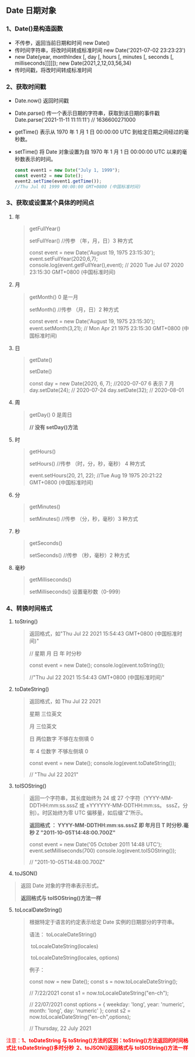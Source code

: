 ## Date 日期对象

### 1、Date()是构造函数

- 不传参，返回当前日期和时间 new Date()
- 传时间字符串，将改时间转成标准时间 new Date('2021-07-02 23:23:23')
- new Date(year, monthIndex [, day [, hours [, minutes [, seconds [, milliseconds]]]]]);
  new Date(2021,2,12,03,56,34)
- 传时间戳，将改时间转成标准时间

### 2、获取时间戳

- Date.now() 返回时间戳

- Date.parse() 传一个表示日期的字符串，获取到该日期的事件戳
  Date.parse('2021-11-11 11:11:11') // 1636600271000
- getTime() 表示从 1970 年 1 月 1 日 00:00:00 UTC 到给定日期之间经过的毫秒数。

- setTime() 将 Date 对象设置为自 1970 年 1 月 1 日 00:00:00 UTC 以来的毫秒数表示的时间。

  ```javascript
  const event1 = new Date("July 1, 1999");
  const event2 = new Date();
  event2.setTime(event1.getTime());
  //Thu Jul 01 1999 00:00:00 GMT+0800 (中国标准时间)
  ```

### 3、获取或设置某个具体的时间点

1. 年

   > getFullYear()
   >
   > setFullYear() //传参 （年，月，日）3 种方式
   >
   > const event = new Date('August 19, 1975 23:15:30');
   > event.setFullYear(2020,6,7);
   > console.log(event.getFullYear(),event); // 2020 Tue Jul 07 2020 23:15:30 GMT+0800 (中国标准时间)

2. 月

   > getMonth() 0 是一月
   >
   > setMonth() //传参 （月，日）2 种方式
   >
   > const event = new Date('August 19, 1975 23:15:30');
   > event.setMonth(3,21); // Mon Apr 21 1975 23:15:30 GMT+0800 (中国标准时间)

3. 日

   > getDate()
   >
   > setDate()
   >
   > const day = new Date(2020, 6, 7); //2020-07-07 6 表示 7 月
   > day.setDate(24); // 2020-07-24
   > day.setDate(32); // 2020-08-01

4. 周

   > getDay() 0 是周日
   >
   > **// 没有 setDay()方法**

5. 时

   > getHours()
   >
   > setHours() //传参 （时，分，秒，毫秒） 4 种方式
   >
   > event.setHours(20, 21, 22); //Tue Aug 19 1975 20:21:22 GMT+0800 (中国标准时间)

6. 分

   > getMinutes()
   >
   > setMinutes() //传参 （分，秒，毫秒）3 种方式

7. 秒

   > getSeconds()
   >
   > setSeconds() //传参 （秒，毫秒）2 种方式

8. 毫秒

   > getMilliseconds()
   >
   > setMilliseconds() 设置毫秒数（0-999）

### 4、转换时间格式

1. toString()

   > 返回格式，如"Thu Jul 22 2021 15:54:43 GMT+0800 (中国标准时间)"
   >
   > // 星期 月 日 年 时分秒
   >
   > const event = new Date();
   > console.log(event.toString());
   >
   > //"Thu Jul 22 2021 15:54:43 GMT+0800 (中国标准时间)"

2. toDateString()

   > 返回格式，如 Thu Jul 22 2021
   >
   > 星期 三位英文
   >
   > 月 三位英文
   >
   > 日 两位数字 不够在左侧填 0
   >
   > 年 4 位数字 不够左侧填 0
   >
   > const event = new Date();
   > console.log(event.toDateString());
   >
   > // "Thu Jul 22 2021"

3. toISOString()

   > 返回一个字符串，其长度始终为 24 或 27 个字符（YYYY-MM-DDTHH:mm:ss.sssZ 或 ±YYYYYY-MM-DDTHH:mm:ss。 sssZ，分别）。时区始终为零 UTC 偏移量，如后缀“Z”所示。
   >
   > **返回格式 ： YYYY-MM-DDTHH:mm:ss.sssZ
   > 即 年月日 T 时分秒.毫秒 Z
   > "2011-10-05T14:48:00.700Z"**
   >
   > const event = new Date('05 October 2011 14:48 UTC');
   > event.setMilliseconds(700)
   > console.log(event.toISOString());
   >
   > // "2011-10-05T14:48:00.700Z"

4. toJSON()

> 返回 Date 对象的字符串表示形式。
>
> **返回格式与 toISOString()方法一样**

5. toLocalDateString()

   > 根据特定于语言的约定表示给定 Date 实例的日期部分的字符串。
   >
   > 语法： toLocaleDateString()
   >
   > ​ toLocaleDateString(locales)
   >
   > ​ toLocaleDateString(locales, options)
   >
   > 例子：
   >
   > const now = new Date();
   > const s = now.toLocaleDateString();
   >
   > // 7/22/2021
   > const s1 = now.toLocaleDateString("en-ch");
   >
   > // 22/07/2021
   > const options = { weekday: 'long', year: 'numeric', month: 'long', day: 'numeric' };
   > const s2 = now.toLocaleDateString("en-ch",options);
   >
   > // Thursday, 22 July 2021

<font color="red">注意：**1、toDateString 与 toString()方法的区别：toString()方法返回的时间格式比 toDateString()多时分秒  2、toJSON()返回格式与 toISOString()方法一样** </font>
